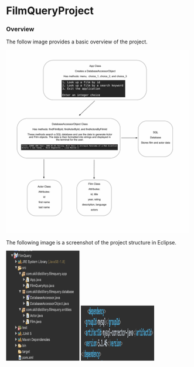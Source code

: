 # FilmQueryProject

### Overview

The follow image provides a basic overview of the project.

<img src="https://github.com/sgmerwin/FilmQueryProject/blob/master/sql_1_5_20.jpg" width="500" height="500">

The following image is a screenshot of the project structure in Eclipse.

<img src="https://github.com/sgmerwin/FilmQueryProject/blob/master/sql_proj_struct_1_5_20.png" width="200" height="300">



<img src="https://github.com/sgmerwin/FilmQueryProject/blob/master/maven_dep.png" width="200" height="150">
